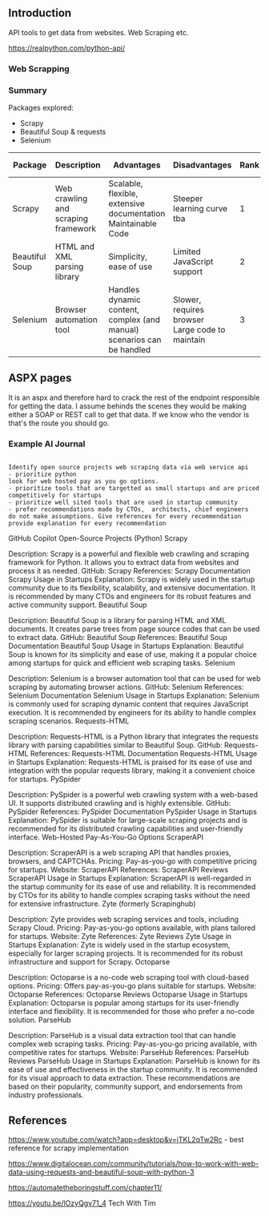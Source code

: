 ## Introduction

API tools to get data from websites. Web Scraping etc.

<https://realpython.com/python-api/>

### Web Scrapping

### Summary

Packages explored:

- Scrapy
- Beautiful Soup & requests
- Selenium

| Package | Description | Advantages | Disadvantages | Rank | AceEngineer Notes |
| --- | --- | --- | --- | --- | --- |
| Scrapy | Web crawling and scraping framework | Scalable, flexible, extensive documentation <br> Maintainable Code | Steeper learning curve <br> tba | 1 | Code developed|
| Beautiful Soup | HTML and XML parsing library | Simplicity, ease of use | Limited JavaScript support | 2 | Code devleoped |
| Selenium | Browser automation tool | Handles dynamic content, complex (and manual) scenarios can be handled | Slower, requires browser <br> Large code to maintain | 3 | Code devleoped |

## ASPX pages

It is an aspx and therefore hard to crack the rest of the endpoint responsible for getting the data.  I assume behinds the scenes they would be making either a SOAP or REST call to get that data.  If we know who the vendor is that's the route you should go.  

### Example AI Journal

<code>
Identify open source projects web scraping data via web service api
- prioritize python
look for web hosted pay as you go options.
- prioritize tools that are targetted as small startups and are priced competitively for startups
- prioritize well sited tools that are used in startup community
- prefer recommendations made by CTOs,  architects, chief engineers
do not make assumptions. Give references for every recommendation
provide explanation for every recommendation
</code>

GitHub Copilot
Open-Source Projects (Python)
Scrapy

Description: Scrapy is a powerful and flexible web crawling and scraping framework for Python. It allows you to extract data from websites and process it as needed.
GitHub: Scrapy
References:
Scrapy Documentation
Scrapy Usage in Startups
Explanation: Scrapy is widely used in the startup community due to its flexibility, scalability, and extensive documentation. It is recommended by many CTOs and engineers for its robust features and active community support.
Beautiful Soup

Description: Beautiful Soup is a library for parsing HTML and XML documents. It creates parse trees from page source codes that can be used to extract data.
GitHub: Beautiful Soup
References:
Beautiful Soup Documentation
Beautiful Soup Usage in Startups
Explanation: Beautiful Soup is known for its simplicity and ease of use, making it a popular choice among startups for quick and efficient web scraping tasks.
Selenium

Description: Selenium is a browser automation tool that can be used for web scraping by automating browser actions.
GitHub: Selenium
References:
Selenium Documentation
Selenium Usage in Startups
Explanation: Selenium is commonly used for scraping dynamic content that requires JavaScript execution. It is recommended by engineers for its ability to handle complex scraping scenarios.
Requests-HTML

Description: Requests-HTML is a Python library that integrates the requests library with parsing capabilities similar to Beautiful Soup.
GitHub: Requests-HTML
References:
Requests-HTML Documentation
Requests-HTML Usage in Startups
Explanation: Requests-HTML is praised for its ease of use and integration with the popular requests library, making it a convenient choice for startups.
PySpider

Description: PySpider is a powerful web crawling system with a web-based UI. It supports distributed crawling and is highly extensible.
GitHub: PySpider
References:
PySpider Documentation
PySpider Usage in Startups
Explanation: PySpider is suitable for large-scale scraping projects and is recommended for its distributed crawling capabilities and user-friendly interface.
Web-Hosted Pay-As-You-Go Options
ScraperAPI

Description: ScraperAPI is a web scraping API that handles proxies, browsers, and CAPTCHAs.
Pricing: Pay-as-you-go with competitive pricing for startups.
Website: ScraperAPI
References:
ScraperAPI Reviews
ScraperAPI Usage in Startups
Explanation: ScraperAPI is well-regarded in the startup community for its ease of use and reliability. It is recommended by CTOs for its ability to handle complex scraping tasks without the need for extensive infrastructure.
Zyte (formerly Scrapinghub)

Description: Zyte provides web scraping services and tools, including Scrapy Cloud.
Pricing: Pay-as-you-go options available, with plans tailored for startups.
Website: Zyte
References:
Zyte Reviews
Zyte Usage in Startups
Explanation: Zyte is widely used in the startup ecosystem, especially for larger scraping projects. It is recommended for its robust infrastructure and support for Scrapy.
Octoparse

Description: Octoparse is a no-code web scraping tool with cloud-based options.
Pricing: Offers pay-as-you-go plans suitable for startups.
Website: Octoparse
References:
Octoparse Reviews
Octoparse Usage in Startups
Explanation: Octoparse is popular among startups for its user-friendly interface and flexibility. It is recommended for those who prefer a no-code solution.
ParseHub

Description: ParseHub is a visual data extraction tool that can handle complex web scraping tasks.
Pricing: Pay-as-you-go pricing available, with competitive rates for startups.
Website: ParseHub
References:
ParseHub Reviews
ParseHub Usage in Startups
Explanation: ParseHub is known for its ease of use and effectiveness in the startup community. It is recommended for its visual approach to data extraction.
These recommendations are based on their popularity, community support, and endorsements from industry professionals.

## References

https://www.youtube.com/watch?app=desktop&v=jTKL2qTw2Rc - best reference for scrapy implementation

<https://www.digitalocean.com/community/tutorials/how-to-work-with-web-data-using-requests-and-beautiful-soup-with-python-3>

<https://automatetheboringstuff.com/chapter11/>

<https://youtu.be/lOzyQgv71_4> Tech With Tim



